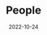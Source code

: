 ---
title: People
date: 2022-10-24

type: landing

sections:
  - block: people
    content:
      title: <p>InCLow Group Members <br> <i> <font size="4"> Appreciation to <a href="https://www.linkedin.com/in/maria-pilar-uribe-silva"> Maria Pilar Uribe-Silva </a> for the wonderful portraits! </font> </i></p>

      # Choose which groups/teams of users to display.
      #   Edit `user_groups` in each user's profile to add them to one or more of these groups.
      user_groups:
          # - Principal Investigators
          # - Researchers
          - Senior Members
          - PhDs
          - Visitors
          - Alumni
      sort_by: Params.year
      sort_ascending: False
    design:
      show_interests: false
      show_role: true
      show_social: true
---
